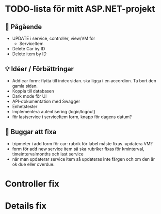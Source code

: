 ﻿# TODO-lista för mitt ASP.NET-projekt

## 🔧 Pågående
-  UPDATE i service, controller, view/VM för 
	- ServiceItem
-  Delete Car by ID
-  Delete item by ID
	

## 💡 Idéer / Förbättringar
-  Add car form: flytta till index sidan. ska ligga i en accordion. Ta bort den gamla sidan.
-  Koppla till databasen
-  Dark mode för UI
-  API-dokumentation med Swagger
-  Enhetstester 
-  Implementera autentisering (login/logout)
-  för lastservice i serviceItem form, knapp för dagens datum? 



## 🐞 Buggar att fixa
-  tripmeter i add form för car: rubrik för label måste fixas. updatera VM?
-  form för add new service item så ska rubriker fixas för kminterval, timeintervalmonths och last service
-  när man updaterar service item så updateras inte färgen och om den är ok due eller overdue.


# Controller fix
 


# Details fix


